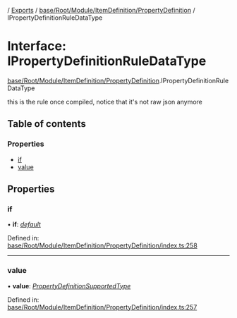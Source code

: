 [](../README.md) / [Exports](../modules.md) / [base/Root/Module/ItemDefinition/PropertyDefinition](../modules/base_root_module_itemdefinition_propertydefinition.md) / IPropertyDefinitionRuleDataType

# Interface: IPropertyDefinitionRuleDataType

[base/Root/Module/ItemDefinition/PropertyDefinition](../modules/base_root_module_itemdefinition_propertydefinition.md).IPropertyDefinitionRuleDataType

this is the rule once compiled, notice that it's not raw json anymore

## Table of contents

### Properties

- [if](base_root_module_itemdefinition_propertydefinition.ipropertydefinitionruledatatype.md#if)
- [value](base_root_module_itemdefinition_propertydefinition.ipropertydefinitionruledatatype.md#value)

## Properties

### if

• **if**: [*default*](../classes/base_root_module_itemdefinition_conditionalruleset.default.md)

Defined in: [base/Root/Module/ItemDefinition/PropertyDefinition/index.ts:258](https://github.com/onzag/itemize/blob/28218320/base/Root/Module/ItemDefinition/PropertyDefinition/index.ts#L258)

___

### value

• **value**: [*PropertyDefinitionSupportedType*](../modules/base_root_module_itemdefinition_propertydefinition_types.md#propertydefinitionsupportedtype)

Defined in: [base/Root/Module/ItemDefinition/PropertyDefinition/index.ts:257](https://github.com/onzag/itemize/blob/28218320/base/Root/Module/ItemDefinition/PropertyDefinition/index.ts#L257)
